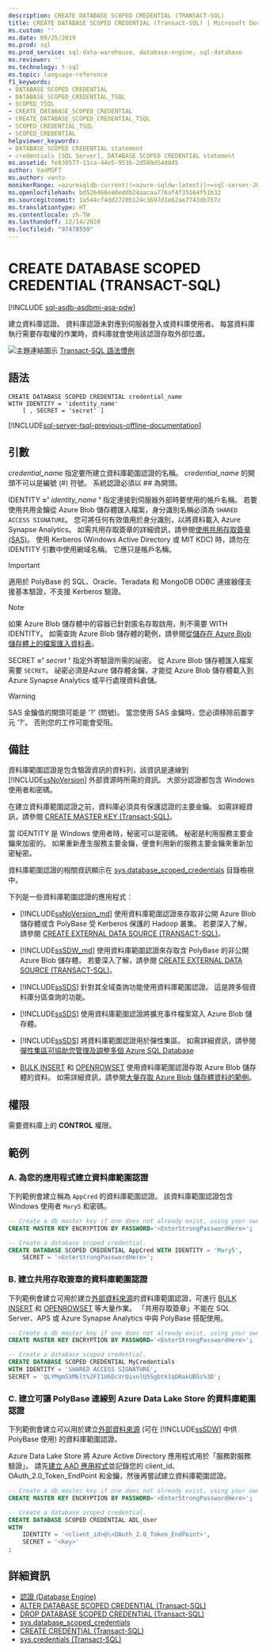 ```yaml
---
description: CREATE DATABASE SCOPED CREDENTIAL (TRANSACT-SQL)
title: CREATE DATABASE SCOPED CREDENTIAL (Transact-SQL) | Microsoft Docs
ms.custom: ''
ms.date: 09/25/2019
ms.prod: sql
ms.prod_service: sql-data-warehouse, database-engine, sql-database
ms.reviewer: ''
ms.technology: t-sql
ms.topic: language-reference
f1_keywords:
- DATABASE SCOPED CREDENTIAL
- DATABASE_SCOPED_CREDENTIAL_TSQL
- SCOPED_TSQL
- CREATE_DATABASE_SCOPED_CREDENTIAL
- CREATE_DATABASE_SCOPED_CREDENTIAL_TSQL
- SCOPED_CREDENTIAL_TSQL
- SCOPED_CREDENTIAL
helpviewer_keywords:
- DATABASE SCOPED CREDENTIAL statement
- credentials [SQL Server], DATABASE SCOPED CREDENTIAL statement
ms.assetid: fe830577-11ca-44e5-953b-2d589d54d045
author: VanMSFT
ms.author: vanto
monikerRange: =azuresqldb-current||=azure-sqldw-latest||>=sql-server-2016||>=aps-pdw-2016||>=sql-server-linux-2017||=azuresqldb-mi-current
ms.openlocfilehash: bd526468e48eddb24aacaa776af4f35164f51b32
ms.sourcegitcommit: 1a544cf4dd2720b124c3697d1e62ae7741db757c
ms.translationtype: HT
ms.contentlocale: zh-TW
ms.lasthandoff: 12/14/2020
ms.locfileid: "97478559"
---
```

# <a name="create-database-scoped-credential-transact-sql"></a>CREATE DATABASE SCOPED CREDENTIAL (TRANSACT-SQL)

[!INCLUDE [sql-asdb-asdbmi-asa-pdw](../../includes/applies-to-version/sql-asdb-asdbmi-asa-pdw.md)]

建立資料庫認證。 資料庫認證未對應到伺服器登入或資料庫使用者。 每當資料庫執行需要存取權的作業時，資料庫就會使用該認證存取外部位置。

![主題連結圖示](../../database-engine/configure-windows/media/topic-link.gif "主題連結圖示") [Transact-SQL 語法慣例](../../t-sql/language-elements/transact-sql-syntax-conventions-transact-sql.md)

## <a name="syntax"></a>語法

```syntaxsql
CREATE DATABASE SCOPED CREDENTIAL credential_name
WITH IDENTITY = 'identity_name'
    [ , SECRET = 'secret' ]

```

[!INCLUDE[sql-server-tsql-previous-offline-documentation](../../includes/sql-server-tsql-previous-offline-documentation.md)]

## <a name="arguments"></a>引數

*credential_name* 指定要所建立資料庫範圍認證的名稱。 *credential_name* 的開頭不可以是編號 (#) 符號。 系統認證必須以 ## 為開頭。

IDENTITY **='** _identity\_name_ **'** 指定連接到伺服器外部時要使用的帳戶名稱。 若要使用共用金鑰從 Azure Blob 儲存體匯入檔案，身分識別名稱必須為 `SHARED ACCESS SIGNATURE`。 您可將任何有效值用於身分識別，以將資料載入 Azure Synapse Analytics。 如需共用存取簽章的詳細資訊，請參閱[使用共用存取簽章 (SAS)](/azure/storage/storage-dotnet-shared-access-signature-part-1)。 使用 Kerberos (Windows Active Directory 或 MIT KDC) 時，請勿在 IDENTITY 引數中使用網域名稱。 它應只是帳戶名稱。

> [!IMPORTANT]
> 適用於 PolyBase 的 SQL、Oracle、Teradata 和 MongoDB ODBC 連接器僅支援基本驗證，不支援 Kerberos 驗證。

> [!NOTE]
> 如果 Azure Blob 儲存體中的容器已針對匿名存取啟用，則不需要 WITH IDENTITY。 如需查詢 Azure Blob 儲存體的範例，請參閱[從儲存在 Azure Blob 儲存體上的檔案匯入資料表](../functions/openrowset-transact-sql.md#j-importing-into-a-table-from-a-file-stored-on-azure-blob-storage)。

SECRET **='** _secret_ **'** 指定外寄驗證所需的祕密。 從 Azure Blob 儲存體匯入檔案需要 `SECRET`。 祕密必須是Azure 儲存體金鑰，才能從 Azure Blob 儲存體載入到 Azure Synapse Analytics 或平行處理資料倉儲。
> [!WARNING]
> SAS 金鑰值的開頭可能是 '?' (問號)。 當您使用 SAS 金鑰時，您必須移除前置字元 '?'。 否則您的工作可能會受阻。

## <a name="remarks"></a>備註

資料庫範圍認證是包含驗證資訊的資料列，該資訊是連線到 [!INCLUDE[ssNoVersion](../../includes/ssnoversion-md.md)] 外部資源時所需的資訊。 大部分認證都包含 Windows 使用者和密碼。

在建立資料庫範圍認證之前，資料庫必須具有保護認證的主要金鑰。 如需詳細資訊，請參閱 [CREATE MASTER KEY &#40;Transact-SQL&#41;](../../t-sql/statements/create-master-key-transact-sql.md)。

當 IDENTITY 是 Windows 使用者時，秘密可以是密碼。 秘密是利用服務主要金鑰來加密的。 如果重新產生服務主要金鑰，便會利用新的服務主要金鑰來重新加密秘密。

資料庫範圍認證的相關資訊顯示在 [sys.database_scoped_credentials](../../relational-databases/system-catalog-views/sys-database-scoped-credentials-transact-sql.md) 目錄檢視中。

下列是一些資料庫範圍認證的應用程式：

- [!INCLUDE[ssNoVersion_md](../../includes/ssnoversion-md.md)] 使用資料庫範圍認證來存取非公開 Azure Blob 儲存體或含 PolyBase 受 Kerberos 保護的 Hadoop 叢集。 若要深入了解，請參閱 [CREATE EXTERNAL DATA SOURCE (TRANSACT-SQL)](../../t-sql/statements/create-external-data-source-transact-sql.md)。

- [!INCLUDE[ssSDW_md](../../includes/sssdw-md.md)] 使用資料庫範圍認證來存取含 PolyBase 的非公開 Azure Blob 儲存體。 若要深入了解，請參閱 [CREATE EXTERNAL DATA SOURCE (TRANSACT-SQL)](../../t-sql/statements/create-external-data-source-transact-sql.md)。

- [!INCLUDE[ssSDS](../../includes/sssds-md.md)] 針對其全域查詢功能使用資料庫範圍認證。 這是跨多個資料庫分區查詢的功能。

- [!INCLUDE[ssSDS](../../includes/sssds-md.md)] 使用資料庫範圍認證將擴充事件檔案寫入 Azure Blob 儲存體。

- [!INCLUDE[ssSDS](../../includes/sssds-md.md)] 將資料庫範圍認證用於彈性集區。 如需詳細資訊，請參閱[彈性集區可協助您管理及調整多個 Azure SQL Database](/azure/azure-sql/database/elastic-pool-overview)

- [BULK INSERT](../../t-sql/statements/bulk-insert-transact-sql.md) 和 [OPENROWSET](../../t-sql/functions/openrowset-transact-sql.md) 使用資料庫範圍認證存取 Azure Blob 儲存體的資料。 如需詳細資訊，請參閱[大量存取 Azure Blob 儲存體資料的範例](../../relational-databases/import-export/examples-of-bulk-access-to-data-in-azure-blob-storage.md)。 

## <a name="permissions"></a>權限

需要資料庫上的 **CONTROL** 權限。

## <a name="examples"></a>範例

### <a name="a-creating-a-database-scoped-credential-for-your-application"></a>A. 為您的應用程式建立資料庫範圍認證

下列範例會建立稱為 `AppCred` 的資料庫範圍認證。 該資料庫範圍認證包含 Windows 使用者 `Mary5` 和密碼。

```sql
-- Create a db master key if one does not already exist, using your own password.
CREATE MASTER KEY ENCRYPTION BY PASSWORD='<EnterStrongPasswordHere>';

-- Create a database scoped credential.
CREATE DATABASE SCOPED CREDENTIAL AppCred WITH IDENTITY = 'Mary5',
    SECRET = '<EnterStrongPasswordHere>';
```

### <a name="b-creating-a-database-scoped-credential-for-a-shared-access-signature"></a>B. 建立共用存取簽章的資料庫範圍認證

下列範例會建立可用於建立[外部資料來源](../../t-sql/statements/create-external-data-source-transact-sql.md)的資料庫範圍認證，可進行 [BULK INSERT](../../t-sql/statements/bulk-insert-transact-sql.md) 和 [OPENROWSET](../../t-sql/functions/openrowset-transact-sql.md) 等大量作業。 「共用存取簽章」不能在 SQL Server、APS 或 Azure Synapse Analytics 中與 PolyBase 搭配使用。

```sql
-- Create a db master key if one does not already exist, using your own password.
CREATE MASTER KEY ENCRYPTION BY PASSWORD='<EnterStrongPasswordHere>';

-- Create a database scoped credential.
CREATE DATABASE SCOPED CREDENTIAL MyCredentials
WITH IDENTITY = 'SHARED ACCESS SIGNATURE',
SECRET = 'QLYMgmSXMklt%2FI1U6DcVrQixnlU5Sgbtk1qDRakUBGs%3D';
```

### <a name="c-creating-a-database-scoped-credential-for-polybase-connectivity-to-azure-data-lake-store"></a>C. 建立可讓 PolyBase 連線到 Azure Data Lake Store 的資料庫範圍認證

下列範例會建立可以用於建立[外部資料來源](../../t-sql/statements/create-external-data-source-transact-sql.md) (可在 [!INCLUDE[ssSDW](../../includes/sssdwfull-md.md)] 中供 PolyBase 使用) 的資料庫範圍認證。

Azure Data Lake Store 將 Azure Active Directory 應用程式用於「服務對服務驗證」。
請先[建立 AAD 應用程式](/azure/data-lake-store/data-lake-store-authenticate-using-active-directory)並記錄您的 client_id、OAuth_2.0_Token_EndPoint 和金鑰，然後再嘗試建立資料庫範圍認證。

```sql
-- Create a db master key if one does not already exist, using your own password.
CREATE MASTER KEY ENCRYPTION BY PASSWORD='<EnterStrongPasswordHere>';

-- Create a database scoped credential.
CREATE DATABASE SCOPED CREDENTIAL ADL_User
WITH
    IDENTITY = '<client_id>@\<OAuth_2.0_Token_EndPoint>',
    SECRET = '<key>'
;
```

## <a name="more-information"></a>詳細資訊

- [認證 &#40;Database Engine&#41;](../../relational-databases/security/authentication-access/credentials-database-engine.md)
- [ALTER DATABASE SCOPED CREDENTIAL &#40;Transact-SQL&#41;](../../t-sql/statements/alter-database-scoped-credential-transact-sql.md)
- [DROP DATABASE SCOPED CREDENTIAL &#40;Transact-SQL&#41;](../../t-sql/statements/drop-database-scoped-credential-transact-sql.md)
- [sys.database_scoped_credentials](../../relational-databases/system-catalog-views/sys-database-scoped-credentials-transact-sql.md)
- [CREATE CREDENTIAL &#40;Transact-SQL&#41;](../../t-sql/statements/create-credential-transact-sql.md)
- [sys.credentials &#40;Transact-SQL&#41;](../../relational-databases/system-catalog-views/sys-credentials-transact-sql.md)
